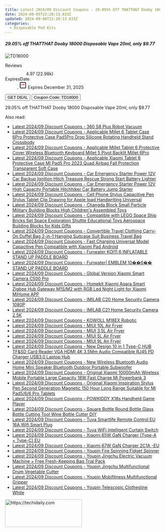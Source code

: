 ```yaml
---
title: Latest 2024/09 Discount Coupons - 29.05%% Off THATTHAT Dooby 18000 Disposable Vape 20Ml, only $9.77
date: 2024-09-05T22:28:13.633Z
updated: 2024-09-06T22:28:13.633Z
categories:
  - Disposable Pod Kits
---
```



<div class="max-w-4xl mx-auto grid grid-cols-1 lg:max-w-5xl lg:gap-x-20 lg:grid-cols-2">
  <div class="relative p-3 col-start-1 row-start-1 flex flex-col-reverse rounded-lg bg-gradient-to-t from-black/75 via-black/0 sm:bg-none sm:row-start-2 sm:p-0 lg:row-start-1">
    <h5 class="mt-1 text-lg font-semibold text-white sm:text-slate-900 md:text-2xl dark:sm:text-white">29.05% off THATTHAT Dooby 18000 Disposable Vape 20ml, only $9.77</h5>
  </div>
  
  <div class="col-start-1 col-end-3 row-start-1 grid gap-4 sm:mb-6 sm:grid-cols-4 lg:col-start-2 lg:row-span-6 lg:row-end-6 lg:mb-0 lg:gap-6">
      <img src="https://static.shareasale.com/image/90958/deal/THATTHATDooby18000DisposableVape20ml.png" onClick="javascript:window.open(decodeURIComponent('https%3A%2F%2Fwww.shareasale.com%2Fu.cfm%3Fd%3D1112223%26m%3D90958%26u%3D4338022'), '_blank');void(0);" alt="TD18000" class="h-60 w-full rounded-lg object-cover sm:col-span-2 sm:h-52 lg:col-span-full" loading="lazy" />
    
  </div>
  <dl class="row-start-2 mt-4 flex items-center text-xs font-medium sm:row-start-3 sm:mt-1 md:mt-2.5 lg:row-start-2">
    <dt class="sr-only">Reviews</dt>
    <dd class="flex items-center text-indigo-600 dark:text-indigo-400">
      <svg width="24" height="24" fill="none" aria-hidden="true" class="mr-1 stroke-current dark:stroke-indigo-500">
        <path d="m12 5 2 5h5l-4 4 2.103 5L12 16l-5.103 3L9 14l-4-4h5l2-5Z" stroke-width="2" stroke-linecap="round" stroke-linejoin="round" />
      </svg>
      <span>4.97 <span class="font-normal text-slate-400">(22.98k)</span></span>
    </dd>
    <dt class="sr-only">ExpiresDate</dt>
    <dd class="flex items-center">
      <svg width="2" height="2" aria-hidden="true" fill="currentColor" class="mx-3 text-slate-300">
        <circle cx="1" cy="1" r="1" />
      </svg>
      <svg width="24" height="24" viewBox="0 0 24 24" fill="none" stroke="currentColor" stroke-width="2">
        <rect x="3" y="3" width="18" height="18" rx="2" fill="#fff" />
        <path d="M6 10L18 10" stroke="red" stroke-width="2" fill="none" />
        <path d="M10 6L10 18" stroke="#fff" stroke-width="2" fill="none" />
      </svg>
      Expires December 31, 2025    </dd>
  </dl>
  <div class="col-start-1 row-start-3 mt-4 self-center sm:col-start-2 sm:row-span-2 sm:row-start-2 sm:mt-0 lg:col-start-1 lg:row-start-3 lg:row-end-4 lg:mt-6">
    <button type="button" onClick="javascript:window.open(decodeURIComponent('https%3A%2F%2Fwww.shareasale.com%2Fu.cfm%3Fd%3D1112223%26m%3D90958%26u%3D4338022'), '_blank');void(0);" class="rounded-lg bg-red-600 px-3 py-2 text-sm font-medium leading-6 text-white">GET DEAL</button>
    <button type="button" onClick="javascript:window.open(decodeURIComponent('https%3A%2F%2Fwww.shareasale.com%2Fu.cfm%3Fd%3D1112223%26m%3D90958%26u%3D4338022'), '_blank');void(0);" class="border-dashed border-2 border-indigo-600 bg-green-100 text-sm leading-6 font-medium py-2 px-3 rounded-lg">Coupon Code: TD18000</button>
  </div>
  <p class="col-start-1 mt-4 text-sm leading-6 sm:col-span-2 lg:col-span-1 lg:row-start-4 lg:mt-6 dark:text-slate-400">
    29.05% off THATTHAT Dooby 18000 Disposable Vape 20ml, only $9.77 
  </p>
</div>
<span class="atpl-alsoreadstyle">Also read:</span>
<div><ul>
<li><a href="https://coupons.techidaily.com/coupon-1118536-share-97331-sale/"><u>Latest 2024/09 Discount Coupons - 360 S8 Plus Robot Vacuum</u></a></li>
<li><a href="https://coupons.techidaily.com/coupon-1118549-share-97331-sale/"><u>Latest 2024/09 Discount Coupons - Applicable Millet 6 Tablet Case 6Pro Protective Case Pad5Pro Drop Silicone Rotating Handheld Stand Crossbody</u></a></li>
<li><a href="https://coupons.techidaily.com/coupon-1118547-share-97331-sale/"><u>Latest 2024/09 Discount Coupons - Applicable Millet Tablet 6 Protective Cover Wireless Bluetooth Keyboard Millet 5 Pivot Backlit Millet 6Pro</u></a></li>
<li><a href="https://coupons.techidaily.com/coupon-1118546-share-97331-sale/"><u>Latest 2024/09 Discount Coupons - Applicable Xiaomi Tablet 6 Protective Case MI Pad5 Pro 2023 Quad Airbag Fall Protection Transparent Soft Case</u></a></li>
<li><a href="https://coupons.techidaily.com/coupon-1118540-share-97331-sale/"><u>Latest 2024/09 Discount Coupons - Car Emergency Starter Power 12V Car Backup Ignition Hitch Treasure Rescue Strong Start Battery Lighter</u></a></li>
<li><a href="https://coupons.techidaily.com/coupon-1118539-share-97331-sale/"><u>Latest 2024/09 Discount Coupons - Car Emergency Starter Power 12V High Capacity Portable Hitchhiker Car Battery Jump Starter</u></a></li>
<li><a href="https://coupons.techidaily.com/coupon-1118550-share-97331-sale/"><u>Latest 2024/09 Discount Coupons - Cell Phone Stylus Capacitive Pen Stylus Tablet Clip Drawing for Apple Ipad Handwriting Universal</u></a></li>
<li><a href="https://coupons.techidaily.com/coupon-1118543-share-97331-sale/"><u>Latest 2024/09 Discount Coupons - Changda Block Small Particle Military Building Blocks High Children's Assembled Toys</u></a></li>
<li><a href="https://coupons.techidaily.com/coupon-1118544-share-97331-sale/"><u>Latest 2024/09 Discount Coupons - Compatible with LEGO Space Ship Bricks Set Space Exploration Shuttle Educational Toys Aerospace Building Blocks for Kids Gifts</u></a></li>
<li><a href="https://coupons.techidaily.com/coupon-1118545-share-97331-sale/"><u>Latest 2024/09 Discount Coupons - Convertible Travel Clothing Carry-On Duffel Bag 2-in-1 Hanging Suitcase Suit Business Travel Bag</u></a></li>
<li><a href="https://coupons.techidaily.com/coupon-1118548-share-97331-sale/"><u>Latest 2024/09 Discount Coupons - Fast Charging Universal Model Capacitive Pen Compatible with Xiaomi Pad Android</u></a></li>
<li><a href="https://coupons.techidaily.com/coupon-1118599-share-97331-sale/"><u>Latest 2024/09 Discount Coupons - Funwater KOI11 6 INFLATABLE STAND UP PADDLE BOARD</u></a></li>
<li><a href="https://coupons.techidaily.com/coupon-1118600-share-97331-sale/"><u>Latest 2024/09 Discount Coupons - Funwater| EMBLEM 10��6�� STAND UP PADDLE BOARD</u></a></li>
<li><a href="https://coupons.techidaily.com/coupon-1118597-share-97331-sale/"><u>Latest 2024/09 Discount Coupons - Global Version Xiaomi Smart Camera C500 Pro</u></a></li>
<li><a href="https://coupons.techidaily.com/coupon-1118541-share-97331-sale/"><u>Latest 2024/09 Discount Coupons - Homekit Xiaomi Aqara Smart Zigbee Hub Gateway M1S/M2 with RGB Led Night Light for Xiaomi MiHome APP</u></a></li>
<li><a href="https://coupons.techidaily.com/coupon-1118534-share-97331-sale/"><u>Latest 2024/09 Discount Coupons - IMILAB C20 Home Security Camera 1080P</u></a></li>
<li><a href="https://coupons.techidaily.com/coupon-1118535-share-97331-sale/"><u>Latest 2024/09 Discount Coupons - IMILAB C21 Home Security Camera 2.5K</u></a></li>
<li><a href="https://coupons.techidaily.com/coupon-1118531-share-97331-sale/"><u>Latest 2024/09 Discount Coupons - KOWOLL M18EX Robotic</u></a></li>
<li><a href="https://coupons.techidaily.com/coupon-1118530-share-97331-sale/"><u>Latest 2024/09 Discount Coupons - MIUI 10L Air Fryer</u></a></li>
<li><a href="https://coupons.techidaily.com/coupon-1118527-share-97331-sale/"><u>Latest 2024/09 Discount Coupons - MIUI 3.5L Air Fryer</u></a></li>
<li><a href="https://coupons.techidaily.com/coupon-1118528-share-97331-sale/"><u>Latest 2024/09 Discount Coupons - MIUI 5L Air Fryer</u></a></li>
<li><a href="https://coupons.techidaily.com/coupon-1118529-share-97331-sale/"><u>Latest 2024/09 Discount Coupons - MIUI 9L Air Fryer</u></a></li>
<li><a href="https://coupons.techidaily.com/coupon-1118537-share-97331-sale/"><u>Latest 2024/09 Discount Coupons - New Design 10 in 1 Type-C HUB TF&SD Card Reader VGA HDMI 4K 3.5Mm Audio Compatible RJ45 PD Charger USB3.0 Laptop Hub</u></a></li>
<li><a href="https://coupons.techidaily.com/coupon-1118538-share-97331-sale/"><u>Latest 2024/09 Discount Coupons - New Wireless Bluetooth Audio Home Mini Speaker Bluetooth Outdoor Portable Subwoofer</u></a></li>
<li><a href="https://coupons.techidaily.com/coupon-1118542-share-97331-sale/"><u>Latest 2024/09 Discount Coupons - Original Xiaomi 10000mAh Wireless Mobile Portable Large Capacity 18W Fast Charge Mi Powerbank 3</u></a></li>
<li><a href="https://coupons.techidaily.com/coupon-1118525-share-97331-sale/"><u>Latest 2024/09 Discount Coupons - Original Xiaomi Inspiration Stylus Pen Second Generation Magnetic 150 Hour Long Range Suitable for Mi Pad5/6/6 Pro Tablets</u></a></li>
<li><a href="https://coupons.techidaily.com/coupon-1118526-share-97331-sale/"><u>Latest 2024/09 Discount Coupons - POWKIDDY X18s Handheld Game Player</u></a></li>
<li><a href="https://coupons.techidaily.com/coupon-1118598-share-97331-sale/"><u>Latest 2024/09 Discount Coupons - Square Bottle Round Bottle Glass Bottle Cutting Tool Wine Bottle Cutter DIY</u></a></li>
<li><a href="https://coupons.techidaily.com/coupon-1118532-share-97331-sale/"><u>Latest 2024/09 Discount Coupons - Tuya Smartlife Remote Control EU 16A Wifi Smart Plug</u></a></li>
<li><a href="https://coupons.techidaily.com/coupon-1118533-share-97331-sale/"><u>Latest 2024/09 Discount Coupons - Tuya WiFi Intelligent Curtain Switch</u></a></li>
<li><a href="https://coupons.techidaily.com/coupon-1118596-share-97331-sale/"><u>Latest 2024/09 Discount Coupons - Xiaomi 65W GaN Charger (Type-A + Type-C) EU</u></a></li>
<li><a href="https://coupons.techidaily.com/coupon-1118595-share-97331-sale/"><u>Latest 2024/09 Discount Coupons - Xiaomi 67W GaN Charger 2C1A -EU</u></a></li>
<li><a href="https://coupons.techidaily.com/coupon-1118594-share-97331-sale/"><u>Latest 2024/09 Discount Coupons - Youpin Fire Spinning Fidget Spinner</u></a></li>
<li><a href="https://coupons.techidaily.com/coupon-1118592-share-97331-sale/"><u>Latest 2024/09 Discount Coupons - Youpin Jingchu Electric Vacuum Machine + Free Fresh-Keeping Bag Trial Pack</u></a></li>
<li><a href="https://coupons.techidaily.com/coupon-1118591-share-97331-sale/"><u>Latest 2024/09 Discount Coupons - Youpin Jingchu Multifunctional Drum Vegetable Cutter</u></a></li>
<li><a href="https://coupons.techidaily.com/coupon-1118590-share-97331-sale/"><u>Latest 2024/09 Discount Coupons - Youpin Mobifitness Multifunctional Gripper</u></a></li>
<li><a href="https://coupons.techidaily.com/coupon-1118593-share-97331-sale/"><u>Latest 2024/09 Discount Coupons - Youpin Telescopic Clothesline White</u></a></li>
</ul></div>

<ins class="adsbygoogle"
      style="display:block"
      data-ad-client="ca-pub-7571918770474297"
      data-ad-slot="8358498916"
      data-ad-format="auto"
      data-full-width-responsive="true"></ins>
<!-- affiliate ads begin -->
<a href="https://bluettius.sjv.io/c/5597632/2139108/17108" target="_top" id="2139108">
  <img src="//a.impactradius-go.com/display-ad/17108-2139108" border="0" alt="https://techidaily.com" width="250" height="90"/>
</a>
<img height="0" width="0" src="https://bluettius.sjv.io/i/5597632/2139108/17108" style="position:absolute;visibility:hidden;" border="0" />
<!-- affiliate ads end -->